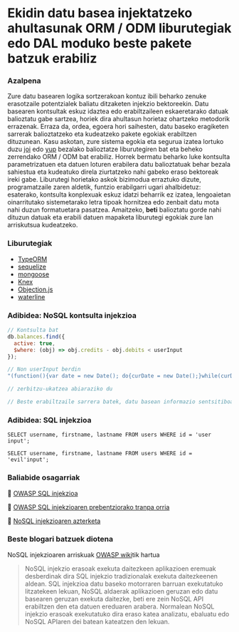# Ekidin datu basea injektatzeko ahultasunak ORM / ODM liburutegiak edo DAL moduko beste pakete batzuk erabiliz

### Azalpena

Zure datu basearen logika sortzerakoan kontuz ibili beharko zenuke erasotzaile potentzialek baliatu ditzaketen injekzio bektoreekin. Datu basearen kontsultak eskuz idaztea edo erabiltzaileen eskaeretarako datuak balioztatu gabe sartzea, horiek dira ahultasun horietaz ohartzeko metodorik errazenak. Erraza da, ordea, egoera hori saihesten, datu baseko eragiketen sarrerak balioztatzeko eta kudeatzeko pakete egokiak erabiltzen dituzunean. Kasu askotan, zure sistema egokia eta segurua izatea lortuko duzu [joi](https://github.com/hapijs/joi) edo [yup](https://github.com/jquense/yup) bezalako balioztatze liburutegiren bat eta beheko zerrendako ORM / ODM bat erabiliz. Horrek bermatu beharko luke kontsulta parametrizatuen eta datuen loturen erabilera datu balioztatuak behar bezala sahiestua eta kudeatuko direla ziurtatzeko nahi gabeko eraso bektoreak ireki gabe. Liburutegi horietako askok bizimodua erraztuko dizute, programatzaile zaren aldetik, funtzio erabilgarri ugari ahalbidetuz: esaterako, kontsulta konplexuak eskuz idatzi beharrik ez izatea, lengoaietan oinarritutako sistemetarako letra tipoak hornitzea edo zenbait datu mota nahi duzun formatuetara pasatzea. Amaitzeko, __beti__ balioztatu gorde nahi dituzun datuak eta erabili datuen mapaketa liburutegi egokiak zure lan arriskutsua kudeatzeko.

### Liburutegiak

- [TypeORM](https://github.com/typeorm/typeorm)
- [sequelize](https://github.com/sequelize/sequelize)
- [mongoose](https://github.com/Automattic/mongoose)
- [Knex](https://github.com/tgriesser/knex)
- [Objection.js](https://github.com/Vincit/objection.js)
- [waterline](https://github.com/balderdashy/waterline)

### Adibidea: NoSQL kontsulta injekzioa

```javascript
// Kontsulta bat
db.balances.find({
  active: true,
  $where: (obj) => obj.credits - obj.debits < userInput
});

// Non userInput berdin
"(function(){var date = new Date(); do{curDate = new Date();}while(curDate-date<10000); return Math.max();})()"

// zerbitzu-ukatzea abiaraziko du

// Beste erabiltzaile sarrera batek, datu basean informazio sentsitiboa agerian utz dezakeen beste logika bat gehi dezake
```

### Adibidea: SQL injekzioa

```
SELECT username, firstname, lastname FROM users WHERE id = 'user input';

SELECT username, firstname, lastname FROM users WHERE id = 'evil'input';
```

### Baliabide osagarriak

🔗 [OWASP SQL injekzioa](https://www.owasp.org/index.php/SQL_Injection)

🔗 [OWASP SQL injekzioaren prebentziorako tranpa orria](https://github.com/OWASP/CheatSheetSeries)

🔗 [NoSQL injekzioaren azterketa](https://www.owasp.org/index.php/Testing_for_NoSQL_injection)

### Beste blogari batzuek diotena

NoSQL injekzioaren arriskuak [OWASP wiki](https://www.owasp.org/index.php/Testing_for_NoSQL_injection)tik hartua

> NoSQL injekzio erasoak exekuta daitezkeen aplikazioen eremuak desberdinak dira SQL injekzio tradizionalak exekuta daitezkeenen aldean. SQL injekzioa datu baseko motorraren barruan exekutatuko litzatekeen lekuan, NoSQL aldaerak aplikazioen geruzan edo datu basearen geruzan exekuta daitezke, beti ere zein NoSQL API erabiltzen den eta datuen ereduaren arabera. Normalean NoSQL injekzio erasoak exekutatuko dira eraso katea analizatu, ebaluatu edo NoSQL APIaren dei batean kateatzen den lekuan.
